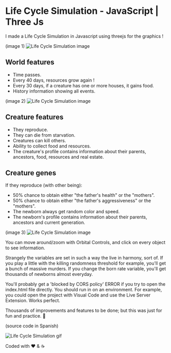 # Life Cycle Simulation - JavaScript | Three Js
I made a Life Cycle Simulation in Javascript using threejs for the graphics !

(image 1)
![Life Cycle Simulation image](https://raw.githubusercontent.com/sancode86/Tribe-Simulation-ThreeJs-Javascript/master/sim1.png?token=AVS567EEFBSOUHBRPITAMC3BYJWEY)
## World features

- Time passes.
- Every 40 days, resources grow again ! 
- Every 30 days, if a creature has one or more houses, it gains food.
- History information showing all events.

(image 2)
![Life Cycle Simulation image](https://raw.githubusercontent.com/sancode86/Tribe-Simulation-ThreeJs-Javascript/master/sim2.png?token=AVS567EFU4A4CSBIZGME343BYJWFC)
## Creature features

- They reproduce.
- They can die from starvation.
- Creatures can kill others.
- Ability to collect food and resources.
- The creature's profile contains information about their parents, ancestors, food, resources and real estate.

## Creature genes

If they reproduce (with other being):
- 50% chance to obtain either "the father's health" or the "mothers".
- 50% chance to obtain either "the father's aggressiveness" or the "mothers".
- The newborn always get random color and speed.
- The newborn's profile contains information about their parents, ancestors and current generation.

(image 3)
![Life Cycle Simulation image](https://raw.githubusercontent.com/sancode86/Tribe-Simulation-ThreeJs-Javascript/master/sim3.png?token=AVS567HUKTWJ6LO6CZ5S2ZTBYJWFI)

You can move around/zoom with Orbital Controls, and click on every object to see information.

Strangely the variables are set in such a way the live in harmony, sort of. If you play a little with the killing randomness threshold for example, you'll get a bunch of massive murders. If you change the born rate variable, you'll get thousands of newborns almost everyday.

You'll probably get a 'blocked by CORS policy' ERROR if you try to open the index.html file directly. You should run in on an environment. For example, you could open the project with Visual Code and use the Live Server Extension. Works perfect.

Thousands of improvements and features to be done; but this was just for fun and practice. 🙂

(source code in Spanish)


![Life Cycle Simulation gif](https://raw.githubusercontent.com/sancode86/Tribe-Simulation-ThreeJs-Javascript/master/simGif.gif?token=AVS567EN5SRUT4YMM6QNHIDBYJWFO)

Coded with ❤️ & ☕ 
